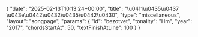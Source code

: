 {
    "date": "2025-02-13T10:13:24+00:00",
    "title": "\u0411\u0435\u0437 \u043e\u0442\u0432\u0435\u0442\u0430",
    "type": "miscellaneous",
    "layout": "songpage",
    "params": {
        "id": "bezotvet",
        "tonality": "Hm",
        "year": "2017",
        "chordsStartAt": 50,
        "textFinishAtLine": 100
    }
}